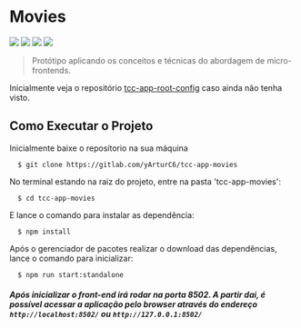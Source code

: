 # Movies

<div >
    <img src="https://img.shields.io/badge/SingleSpaReact-v4.3.1-blue?style=flat"/>
    <img src="https://img.shields.io/badge/React-v17.0.2-violet?style=flat"/>
    <img src="https://img.shields.io/badge/Reactstrap-v8.5.1-red?style=flat"/>
    <img src="https://img.shields.io/badge/ReactDom-v17.0.2-sucess?style=flat"/>

</div>

> Protótipo aplicando os conceitos e técnicas do abordagem de micro-frontends.

Inicialmente veja o repositório [tcc-app-root-config](https://gitlab.com/yArturC6/tcc-app-root-config) caso ainda não tenha visto.
## Como Executar o Projeto


Inicialmente baixe o reposítorio na sua máquina
```
  $ git clone https://gitlab.com/yArturC6/tcc-app-movies
```

No terminal estando na raiz do projeto, entre na pasta 'tcc-app-movies':

```
  $ cd tcc-app-movies
```

E lance o comando para instalar as dependência:

```
  $ npm install
```

Após o gerenciador de pacotes realizar o download das dependências, lance o comando para inicializar:

```
  $ npm run start:standalone
```

##### Após inicializar o front-end irá rodar na porta **8502**. A partir dai, é possível acessar a aplicação pelo browser através do endereço `http://localhost:8502/` ou  `http://127.0.0.1:8502/`



